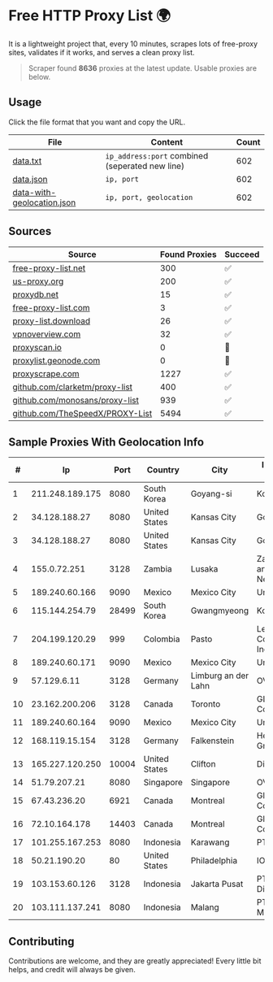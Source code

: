
# Free HTTP Proxy List 🌍

It is a lightweight project that, every 10 minutes, scrapes lots of free-proxy sites, validates if it works, and serves a clean proxy list.


> Scraper found **8636** proxies at the latest update. Usable proxies are below.

## Usage

Click the file format that you want and copy the URL.


|File|Content|Count|
|----|-------|-----|
|[data.txt](https://raw.githubusercontent.com/themiralay/Proxy-List-World/master/data.txt)|`ip_address:port` combined (seperated new line)|602|
|[data.json](https://raw.githubusercontent.com/themiralay/Proxy-List-World/master/data.json)|`ip, port`|602|
|[data-with-geolocation.json](https://raw.githubusercontent.com/themiralay/Proxy-List-World/master/data-with-geolocation.json)|`ip, port, geolocation`|602|

## Sources

|Source|Found Proxies|Succeed|
|------|-------------|-------|
|[free-proxy-list.net](https://free-proxy-list.net)|300|✅|
|[us-proxy.org](https://www.us-proxy.org)|200|✅|
|[proxydb.net](http://proxydb.net)|15|✅|
|[free-proxy-list.com](https://free-proxy-list.com/?page=&port=&type%5B%5D=http&type%5B%5D=https&up_time=0&search=Search)|3|✅|
|[proxy-list.download](https://www.proxy-list.download/HTTP)|26|✅|
|[vpnoverview.com](https://vpnoverview.com/privacy/anonymous-browsing/free-proxy-servers)|32|✅|
|[proxyscan.io](https://www.proxyscan.io)|0|🚫|
|[proxylist.geonode.com](https://proxylist.geonode.com/api/proxy-list?limit=300&page=1&sort_by=lastChecked&sort_type=desc&protocols=http,https)|0|🚫|
|[proxyscrape.com](https://api.proxyscrape.com/v2/?request=displayproxies&protocol=http&timeout=10000&country=all&ssl=all&anonymity=all)|1227|✅|
|[github.com/clarketm/proxy-list](https://raw.githubusercontent.com/clarketm/proxy-list/master/proxy-list-raw.txt)|400|✅|
|[github.com/monosans/proxy-list](https://raw.githubusercontent.com/monosans/proxy-list/main/proxies/http.txt)|939|✅|
|[github.com/TheSpeedX/PROXY-List](https://raw.githubusercontent.com/TheSpeedX/PROXY-List/master/http.txt)|5494|✅|


## Sample Proxies With Geolocation Info

|#|Ip|Port|Country|City|Internet Service Provider|
|-|--|----|-------|----|-------------------------|
|1|211.248.189.175|8080|South Korea|Goyang-si|Korea Telecom|
|2|34.128.188.27|8080|United States|Kansas City|Google LLC|
|3|34.128.188.27|8080|United States|Kansas City|Google LLC|
|4|155.0.72.251|3128|Zambia|Lusaka|Zambia Research and Education Network|
|5|189.240.60.166|9090|Mexico|Mexico City|Uninet S.A. de C.V.|
|6|115.144.254.79|28499|South Korea|Gwangmyeong|Korea Telecom|
|7|204.199.120.29|999|Colombia|Pasto|Level 3 Communications, Inc.|
|8|189.240.60.171|9090|Mexico|Mexico City|Uninet S.A. de C.V.|
|9|57.129.6.11|3128|Germany|Limburg an der Lahn|OVH SAS|
|10|23.162.200.206|3128|Canada|Toronto|GLOBALTELEHOST Corp.|
|11|189.240.60.164|9090|Mexico|Mexico City|Uninet S.A. de C.V.|
|12|168.119.15.154|3128|Germany|Falkenstein|Hetzner Online GmbH|
|13|165.227.120.250|10004|United States|Clifton|DigitalOcean, LLC|
|14|51.79.207.21|8080|Singapore|Singapore|OVH SAS|
|15|67.43.236.20|6921|Canada|Montreal|GloboTech Communications|
|16|72.10.164.178|14403|Canada|Montreal|GloboTech Communications|
|17|101.255.167.253|8080|Indonesia|Karawang|PT Remala Abadi|
|18|50.21.190.20|80|United States|Philadelphia|IONOS SE|
|19|103.153.60.126|3128|Indonesia|Jakarta Pusat|PT Era Awan Digital|
|20|103.111.137.241|8080|Indonesia|Malang|PT Mitra Lintas Multimedia|



## Contributing

Contributions are welcome, and they are greatly appreciated! Every
little bit helps, and credit will always be given.

